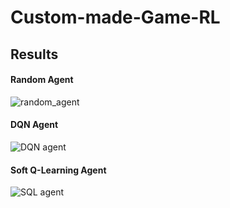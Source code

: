# Custom-made-Game-RL

## Results
#### Random Agent
![random_agent](~~)

#### DQN Agent
![DQN agent](~~)

#### Soft Q-Learning Agent
![SQL agent](~~)
